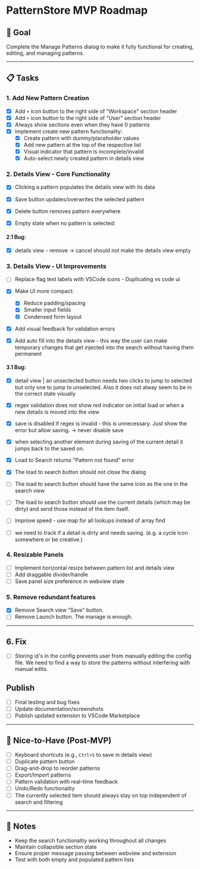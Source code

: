 # PatternStore MVP Roadmap

## 🎯 Goal
Complete the Manage Patterns dialog to make it fully functional for creating, editing, and managing patterns.

---

## 📋 Tasks

### 1. Add New Pattern Creation
- [x] Add `+` icon button to the right side of "Workspace" section header
- [x] Add `+` icon button to the right side of "User" section header
- [x] Always show sections even when they have 0 patterns
- [x] Implement create new pattern functionality:
  - [x] Create pattern with dummy/placeholder values
  - [x] Add new pattern at the top of the respective list
  - [x] Visual indicator that pattern is incomplete/invalid
  - [x] Auto-select newly created pattern in details view

### 2. Details View - Core Functionality
- [x] Clicking a pattern populates the details view with its data
- [x] Save button updates/overwrites the selected pattern
- [x] Delete button removes pattern everywhere

- [x] Empty state when no pattern is selected:

#### 2.1 Bug: 
- [x] details view - remove -> cancel should not make the details view empty

### 3. Details View - UI Improvements
- [ ] Replace flag text labels with VSCode icons - Duplicating vs code ui

- [x] Make UI more compact:
  - [x] Reduce padding/spacing
  - [x] Smaller input fields
  - [x] Condensed form layout
- [x] Add visual feedback for validation errors
- [x] Add auto fill into the details view - this way the user can make temporary changes that get injected into the search without having them permanent

#### 3.1 Bug:
- [x] detail view | an unseclected button needs two clicks to jump to selected but only one to jump to unselected. Also it does not alway seem to be in the correct state visually
- [x] regex validation does not show red indicator on initial load or when a new details is moved into the view
- [x] save is disabled if regex is invalid - this is unnecessary.  Just show the error but allow saving. -> never disable save
- [x] when selecting another element during saving of the current detail it jumps back to the saved on.

- [x] Load to Search returns "Pattern not found" error

- [x] The load to search button should not close the dialog
- [ ] The load to search button should have the same icon as the one in the search view
- [ ] The load to search button should use the current details (which may be dirty) and send those instead of the item itself.

- [ ] Improve speed - use map for all lookups instead of array find

- [ ] we need to track if a detail is dirty and needs saving. (e.g. a cycle icon somewhere or be creative.)



### 4. Resizable Panels
- [ ] Implement horizontal resize between pattern list and details view
- [ ] Add draggable divider/handle
- [ ] Save panel size preference in webview state

### 5. Remove redundant features
- [x] Remove Search view "Save" button.
- [ ] Remove Launch button. The manage is enough.

---
## 6. Fix 
- [ ] Storing id's in the config prevents user from manually editing the config file. We need to find a way to store the patterns without interfering with manual edits.


## Publish 
- [ ] Final testing and bug fixes
- [ ] Update documentation/screenshots
- [ ] Publish updated extension to VSCode Marketplace
---

## 🚀 Nice-to-Have (Post-MVP)
- [ ] Keyboard shortcuts (e.g., `Ctrl+S` to save in details view)
- [ ] Duplicate pattern button
- [ ] Drag-and-drop to reorder patterns
- [ ] Export/Import patterns
- [ ] Pattern validation with real-time feedback
- [ ] Undo/Redo functionality
- [ ] The currently selected item should always stay on top independent of search and filtering

---


## 📝 Notes
- Keep the search functionality working throughout all changes
- Maintain collapsible section state
- Ensure proper message passing between webview and extension
- Test with both empty and populated pattern lists
